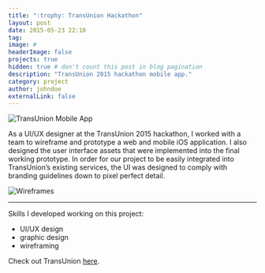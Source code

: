 ```yaml
---
title: ":trophy: TransUnion Hackathon"
layout: post
date: 2015-05-23 22:10
tag:
image: #
headerImage: false
projects: true
hidden: true # don't count this post in blog pagination
description: "TransUnion 2015 hackathon mobile app."
category: project
author: johndoe
externalLink: false
---
```

<img src="http://nicholasgiles.com/assets/images/transunion1.png" alt="TransUnion Mobile App">

<p>As a UI/UX designer at the TransUnion 2015 hackathon, I worked with a team to wireframe and prototype a web and mobile iOS application. I also designed the user interface assets that were implemented into the final working prototype. In order for our project to be easily integrated into TransUnion’s existing services, the UI was designed to comply with branding guidelines down to pixel perfect detail.</p>

<img src="http://nicholasgiles.com/assets/images/transunion2.jpg" alt="Wireframes">

---

Skills I developed working on this project:

<ul class="skill-list">
	<li>UI/UX design</li>
	<li>graphic design</li>
	<li>wireframing</li>
</ul>

Check out TransUnion <a href="https://www.transunion.com">here</a>.
